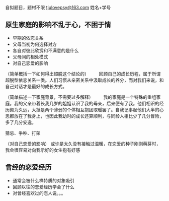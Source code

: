 自拟题目，题材不限
tjulovepsy@163.com 姓名+学号

## 原生家庭的影响不乱于心，不困于情
* 早期的依恋关系
* 父母当初为何选择对方
* 各自对彼此欣赏和不满意的是什么
* 父母间的相处模式
* 对自己恋爱的影响

（简单概括一下如何得出超脱这个结论的）
&emsp;&emsp;回顾自己的成长历程，属于所谓超脱型依恋关系一类。人们习惯从亲密关系中汲取成长的养分，而对我们来说，和自己对话才是最好的成长方式。

（简单描述一下家庭背景，不需要过多解释）
&emsp;&emsp;我的家庭是一个特殊的重组家庭。我的父亲带着长我几岁的姐姐认识了我的母亲，后来便有了我。他们相识的经历颇为久远，大抵是两个薄弱的个体相互抱团取暖罢了。自我记事起他们大半的心思都放在了我身上，也因此我幼时的成长还算顺利，与同龄人相比少了几分冒险，多了几分安逸。

猜忌、争吵、打架

（对自己恋爱的影响）
或许是太久没有接触过温暖，在恋爱的种子刚刚萌芽时，我会很容易对向我示好的女生抱有好感




## 曾经的恋爱经历
* 通常会被什么样特质的对象吸引
* 回顾以往的恋爱经历学会了什么
* 对曾经喜欢过的恋人说。。。